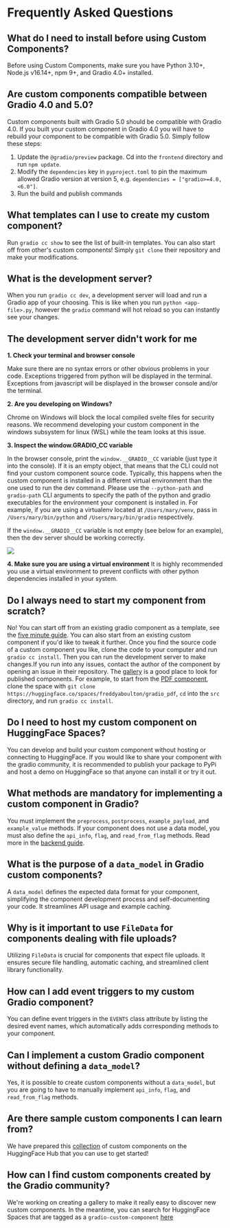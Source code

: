 # Frequently Asked Questions

## What do I need to install before using Custom Components?
Before using Custom Components, make sure you have Python 3.10+, Node.js v16.14+, npm 9+, and Gradio 4.0+ installed.

## Are custom components compatible between Gradio 4.0 and 5.0?

Custom components built with Gradio 5.0 should be compatible with Gradio 4.0. If you built your custom component in Gradio 4.0 you will have to rebuild your component to be compatible with Gradio 5.0. Simply follow these steps:
1. Update the `@gradio/preview` package. Cd into the `frontend` directory and run `npm update`.
2.  Modify the `dependencies` key in `pyproject.toml` to pin the maximum allowed Gradio version at version 5, e.g. `dependencies = ["gradio>=4.0,<6.0"]`.
3. Run the build and publish commands

## What templates can I use to create my custom component?
Run `gradio cc show` to see the list of built-in templates.
You can also start off from other's custom components!
Simply `git clone` their repository and make your modifications.

## What is the development server?
When you run `gradio cc dev`, a development server will load and run a Gradio app of your choosing.
This is like when you run `python <app-file>.py`, however the `gradio` command will hot reload so you can instantly see your changes. 

## The development server didn't work for me 

**1. Check your terminal and browser console**

Make sure there are no syntax errors or other obvious problems in your code. Exceptions triggered from python will be displayed in the terminal. Exceptions from javascript will be displayed in the browser console and/or the terminal.

**2. Are you developing on Windows?**

Chrome on Windows will block the local compiled svelte files for security reasons. We recommend developing your custom component in the windows subsystem for linux (WSL) while the team looks at this issue.

**3. Inspect the window.__GRADIO_CC__ variable**

In the browser console, print the `window.__GRADIO__CC` variable (just type it into the console). If it is an empty object, that means
that the CLI could not find your custom component source code. Typically, this happens when the custom component is installed in a different virtual environment than the one used to run the dev command. Please use the `--python-path` and `gradio-path` CLI arguments to specify the path of the python and gradio executables for the environment your component is installed in. For example, if you are using a virtualenv located at `/Users/mary/venv`, pass in `/Users/mary/bin/python` and `/Users/mary/bin/gradio` respectively.

If the `window.__GRADIO__CC` variable is not empty (see below for an example), then the dev server should be working correctly. 

![](https://gradio-builds.s3.amazonaws.com/demo-files/gradio_CC_DEV.png)

**4. Make sure you are using a virtual environment**
It is highly recommended you use a virtual environment to prevent conflicts with other python dependencies installed in your system.


## Do I always need to start my component from scratch?
No! You can start off from an existing gradio component as a template, see the [five minute guide](./custom-components-in-five-minutes).
You can also start from an existing custom component if you'd like to tweak it further. Once you find the source code of a custom component you like, clone the code to your computer and run `gradio cc install`. Then you can run the development server to make changes.If you run into any issues, contact the author of the component by opening an issue in their repository. The [gallery](https://www.gradio.app/custom-components/gallery) is a good place to look for published components. For example, to start from the [PDF component](https://www.gradio.app/custom-components/gallery?id=freddyaboulton%2Fgradio_pdf), clone the space with `git clone https://huggingface.co/spaces/freddyaboulton/gradio_pdf`, `cd` into the `src` directory, and run `gradio cc install`.


## Do I need to host my custom component on HuggingFace Spaces?
You can develop and build your custom component without hosting or connecting to HuggingFace.
If you would like to share your component with the gradio community, it is recommended to publish your package to PyPi and host a demo on HuggingFace so that anyone can install it or try it out.

## What methods are mandatory for implementing a custom component in Gradio?

You must implement the `preprocess`, `postprocess`, `example_payload`, and `example_value` methods. If your component does not use a data model, you must also define the `api_info`, `flag`, and `read_from_flag` methods. Read more in the [backend guide](./backend).

## What is the purpose of a `data_model` in Gradio custom components?

A `data_model` defines the expected data format for your component, simplifying the component development process and self-documenting your code. It streamlines API usage and example caching.

## Why is it important to use `FileData` for components dealing with file uploads?

Utilizing `FileData` is crucial for components that expect file uploads. It ensures secure file handling, automatic caching, and streamlined client library functionality.

## How can I add event triggers to my custom Gradio component?

You can define event triggers in the `EVENTS` class attribute by listing the desired event names, which automatically adds corresponding methods to your component.

## Can I implement a custom Gradio component without defining a `data_model`?

Yes, it is possible to create custom components without a `data_model`, but you are going to have to manually implement `api_info`, `flag`, and `read_from_flag` methods.

## Are there sample custom components I can learn from?

We have prepared this [collection](https://huggingface.co/collections/gradio/custom-components-65497a761c5192d981710b12) of custom components on the HuggingFace Hub that you can use to get started!

## How can I find custom components created by the Gradio community?

We're working on creating a gallery to make it really easy to discover new custom components.
In the meantime, you can search for HuggingFace Spaces that are tagged as a `gradio-custom-component` [here](https://huggingface.co/search/full-text?q=gradio-custom-component&type=space)